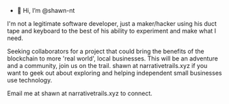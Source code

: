 - 👋 Hi, I’m @shawn-nt

I'm not a legitimate software developer, just a maker/hacker using his duct tape and keyboard to the best of his ability to experiment and make what I need.

Seeking collaborators for a project that could bring the benefits of the blockchain to more 'real world', local businesses.  This will be an adventure and a community, join us on the trail. shawn at narrativetrails.xyz if you want to geek out about exploring and helping independent small businesses use technology.

Email me at shawn at narrativetrails.xyz to connect.



